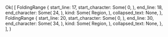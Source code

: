 Ok(
    [
        FoldingRange {
            start_line: 17,
            start_character: Some(
                0,
            ),
            end_line: 18,
            end_character: Some(
                24,
            ),
            kind: Some(
                Region,
            ),
            collapsed_text: None,
        },
        FoldingRange {
            start_line: 20,
            start_character: Some(
                0,
            ),
            end_line: 30,
            end_character: Some(
                34,
            ),
            kind: Some(
                Region,
            ),
            collapsed_text: None,
        },
    ],
)